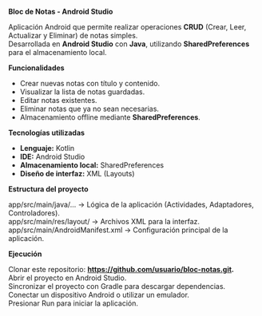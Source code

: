 **Bloc de Notas - Android Studio**

Aplicación Android que permite realizar operaciones **CRUD** (Crear, Leer, Actualizar y Eliminar) de notas simples.  
Desarrollada en **Android Studio** con **Java**, utilizando **SharedPreferences** para el almacenamiento local.  


**Funcionalidades** 

- Crear nuevas notas con título y contenido.  
- Visualizar la lista de notas guardadas.  
- Editar notas existentes.  
- Eliminar notas que ya no sean necesarias.  
- Almacenamiento offline mediante **SharedPreferences**.  

**Tecnologías utilizadas**  

- **Lenguaje:** Kotlin
- **IDE:** Android Studio  
- **Almacenamiento local:** SharedPreferences  
- **Diseño de interfaz:** XML (Layouts)  


**Estructura del proyecto**

app/src/main/java/... → Lógica de la aplicación (Actividades, Adaptadores, Controladores).  
app/src/main/res/layout/ → Archivos XML para la interfaz.  
app/src/main/AndroidManifest.xml → Configuración principal de la aplicación.  

**Ejecución**

Clonar este repositorio:   **https://github.com/usuario/bloc-notas.git.**  
Abrir el proyecto en Android Studio.  
Sincronizar el proyecto con Gradle para descargar dependencias.  
Conectar un dispositivo Android o utilizar un emulador.  
Presionar Run para iniciar la aplicación.  

